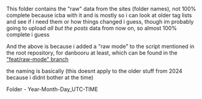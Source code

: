 This folder contains the "raw" data from the sites (folder names), not 100% complete because icba with it and is mostly so i can look at older tag lists and see if i need them or how things changed i guess, though im probably going to upload *all but the posts* data from now on, so almost 100% complete i guess

And the above is because i added a "raw mode" to the script mentioned in the root repository, for danbooru at least, which can be found in the ["feat/raw-mode" branch](https://github.com/DraconicDragon/danbooru-e621-tag-list-processor/tree/feat/raw-mode)

the naming is basically (this doesnt apply to the older stuff from 2024 because i didnt bother at the time)

Folder - Year-Month-Day_UTC-TIME